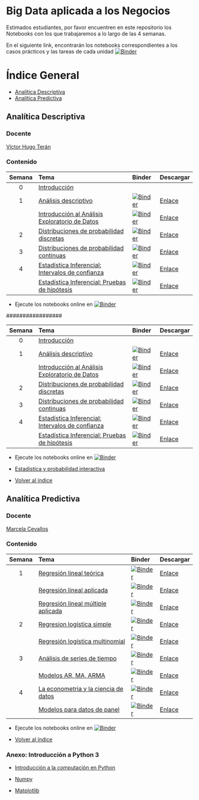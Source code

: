 # Big Data aplicada a los Negocios

Estimados estudiantes, por favor encuentren en este repositorio los Notebooks con los que trabajaremos a lo largo de las 4 semanas.

En el siguiente link, encontrarán los notebooks correspondientes a los casos prácticos y las tareas de cada unidad
[![Binder](https://mybinder.org/badge_logo.svg)](https://mybinder.org/v2/gh/vhteran/UDLA_Big_Data_aplicada_a_los_Negocios/main)
<h1><a name="ig">Índice General</a></h1>

- [Analítica Descriptiva](#ad)
- [Analítica Predictiva](#ap) 

<h2><a name="ad">Analítica Descriptiva</a></h2>

### Docente

[Víctor Hugo Terán](https://www.linkedin.com/in/vhteran/)

### Contenido

| Semana | Tema | Binder     | Descargar |
| :---:  | :---------------------------------------------   | :------------ | :------------ |
| 0      | [Introducción]()  |     |     |
| 1      | [Análisis descriptivo](https://nbviewer.org/github/marsgr6/EN-online/blob/main/descriptive_statistics.ipynb) |  [![Binder](https://mybinder.org/badge_logo.svg)](https://mybinder.org/v2/gh/marsgr6/EN-online/HEAD?labpath=descriptive_statistics.ipynb) | [Enlace](https://notebooks.anaconda.org/msgonzalez/descriptive_statistics/download?version=)  |
|        | [Introducción al Análisis Exploratorio de Datos](https://nbviewer.org/github/marsgr6/EN-online/blob/main/exploratory_data_analysis.ipynb) | [![Binder](https://mybinder.org/badge_logo.svg)](https://mybinder.org/v2/gh/marsgr6/EN-online/HEAD?labpath=exploratory_data_analysis.ipynb) | [Enlace](https://notebooks.anaconda.org/msgonzalez/exploratory_data_analysis/download?version=)  |
| 2      | [Distribuciones de probabilidad discretas](https://nbviewer.org/github/marsgr6/EN-online/blob/main/discrete_distributions.ipynb) |  [![Binder](https://mybinder.org/badge_logo.svg)](https://mybinder.org/v2/gh/marsgr6/EN-online/HEAD?labpath=discrete_distributions.ipynb) | [Enlace](https://notebooks.anaconda.org/msgonzalez/discrete_distributions/download?version=)  |
| 3      | [Distribuciones de probabilidad continuas](https://nbviewer.org/github/marsgr6/EN-online/blob/main/continuous_distributions.ipynb) | [![Binder](https://mybinder.org/badge_logo.svg)](https://mybinder.org/v2/gh/marsgr6/EN-online/HEAD?labpath=continuous_distributions.ipynb) | [Enlace](https://notebooks.anaconda.org/msgonzalez/continuous_distributions/download?version=)  |
| 4      | [Estadística Inferencial: Intervalos de confianza](https://nbviewer.org/github/marsgr6/EN-online/blob/main/statistical_inference.ipynb) | [![Binder](https://mybinder.org/badge_logo.svg)](https://mybinder.org/v2/gh/marsgr6/EN-online/HEAD?labpath=statistical_inference.ipynb) | [Enlace](https://notebooks.anaconda.org/msgonzalez/statistical_inference/download?version=)  |
|       | [Estadística Inferencial: Pruebas de hipótesis](https://nbviewer.org/github/marsgr6/EN-online/blob/main/statistical_tests.ipynb) | [![Binder](https://mybinder.org/badge_logo.svg)](https://mybinder.org/v2/gh/marsgr6/EN-online/HEAD?labpath=statistical_tests.ipynb) | [Enlace](https://notebooks.anaconda.org/msgonzalez/statistical_tests/download?version=)  |

- Ejecute los notebooks online en [![Binder](https://mybinder.org/badge_logo.svg)](https://mybinder.org/v2/gh/marsgr6/EN-online/HEAD)


#################




| Semana | Tema | Binder     | Descargar |
| :---:  | :---------------------------------------------   | :------------ | :------------ |
| 0      | [Introducción](https://marsgr6.github.io/presentations/intro_estadistica_de_negocios.slides.html#/)  |     |     |
| 1      | [Análisis descriptivo](https://nbviewer.org/github/marsgr6/EN-online/blob/main/descriptive_statistics.ipynb) |  [![Binder](https://mybinder.org/badge_logo.svg)](https://mybinder.org/v2/gh/marsgr6/EN-online/HEAD?labpath=descriptive_statistics.ipynb) | [Enlace](https://notebooks.anaconda.org/msgonzalez/descriptive_statistics/download?version=)  |
|        | [Introducción al Análisis Exploratorio de Datos](https://nbviewer.org/github/marsgr6/EN-online/blob/main/exploratory_data_analysis.ipynb) | [![Binder](https://mybinder.org/badge_logo.svg)](https://mybinder.org/v2/gh/marsgr6/EN-online/HEAD?labpath=exploratory_data_analysis.ipynb) | [Enlace](https://notebooks.anaconda.org/msgonzalez/exploratory_data_analysis/download?version=)  |
| 2      | [Distribuciones de probabilidad discretas](https://nbviewer.org/github/marsgr6/EN-online/blob/main/discrete_distributions.ipynb) |  [![Binder](https://mybinder.org/badge_logo.svg)](https://mybinder.org/v2/gh/marsgr6/EN-online/HEAD?labpath=discrete_distributions.ipynb) | [Enlace](https://notebooks.anaconda.org/msgonzalez/discrete_distributions/download?version=)  |
| 3      | [Distribuciones de probabilidad continuas](https://nbviewer.org/github/marsgr6/EN-online/blob/main/continuous_distributions.ipynb) | [![Binder](https://mybinder.org/badge_logo.svg)](https://mybinder.org/v2/gh/marsgr6/EN-online/HEAD?labpath=continuous_distributions.ipynb) | [Enlace](https://notebooks.anaconda.org/msgonzalez/continuous_distributions/download?version=)  |
| 4      | [Estadística Inferencial: Intervalos de confianza](https://nbviewer.org/github/marsgr6/EN-online/blob/main/statistical_inference.ipynb) | [![Binder](https://mybinder.org/badge_logo.svg)](https://mybinder.org/v2/gh/marsgr6/EN-online/HEAD?labpath=statistical_inference.ipynb) | [Enlace](https://notebooks.anaconda.org/msgonzalez/statistical_inference/download?version=)  |
|       | [Estadística Inferencial: Pruebas de hipótesis](https://nbviewer.org/github/marsgr6/EN-online/blob/main/statistical_tests.ipynb) | [![Binder](https://mybinder.org/badge_logo.svg)](https://mybinder.org/v2/gh/marsgr6/EN-online/HEAD?labpath=statistical_tests.ipynb) | [Enlace](https://notebooks.anaconda.org/msgonzalez/statistical_tests/download?version=)  |

- Ejecute los notebooks online en [![Binder](https://mybinder.org/badge_logo.svg)](https://mybinder.org/v2/gh/marsgr6/EN-online/HEAD)

- [Estadística y probabilidad interactiva](https://mybinder.org/v2/gh/marsgr6/EN-interactive/HEAD?urlpath=voila%2Frender%2Fapp.ipynb)

- [Volver al índice](#ig)

<h2><a name="ap">Analítica Predictiva</a></h2>

### Docente

[Marcela Cevallos](https://ec.linkedin.com/in/marcela-cevallos/en?original_referer=https%3A%2F%2Fwww.google.com%2F)

### Contenido

| Semana | Tema | Binder     | Descargar |
| :---:  | :---------------------------------------------   | :------------ | :------------ |
| 1      | [Regresión lineal teórica](https://nbviewer.org/github/marsgr6/analitica-online/blob/main/predictiva/Unidad_No_1_Regresion_lineal_simple_teorica.ipynb) |  [![Binder](https://mybinder.org/badge_logo.svg)](https://mybinder.org/v2/gh/marsgr6/analitica-online/HEAD?labpath=predictiva/Unidad_No_1_Regresion_lineal_simple_teorica.ipynb) | [Enlace](https://github.com/marsgr6/analitica-online/archive/refs/heads/main.zip)  |
|        | [Regresión lineal aplicada](https://nbviewer.org/github/marsgr6/analitica-online/blob/main/predictiva/Unidad_No_1_Regresion_lineal_simple_aplicada.ipynb) |  [![Binder](https://mybinder.org/badge_logo.svg)](https://mybinder.org/v2/gh/marsgr6/analitica-online/HEAD?labpath=predictiva/Unidad_No_1_Regresion_lineal_simple_aplicada.ipynb) | [Enlace](https://github.com/marsgr6/analitica-online/archive/refs/heads/main.zip)  |
|        | [Regresión lineal múltiple aplicada](https://nbviewer.org/github/marsgr6/analitica-online/blob/main/predictiva/Unidad_No_2_Regresion_multiple_aplicada.ipynb) | [![Binder](https://mybinder.org/badge_logo.svg)](https://mybinder.org/v2/gh/marsgr6/analitica-online/HEAD?labpath=predictiva/Unidad_No_2_Regresion_multiple_aplicada.ipynb) | [Enlace](https://github.com/marsgr6/analitica-online/archive/refs/heads/main.zip)  |
| 2      | [Regresion logística simple](https://nbviewer.org/github/marsgr6/analitica-online/blob/main/predictiva/Unidad_No_3_Regresion_logistica_simple.ipynb) |  [![Binder](https://mybinder.org/badge_logo.svg)](https://mybinder.org/v2/gh/marsgr6/analitca-online/HEAD?labpath=predictiva/Unidad_No_3_Regresion_logistica_simple.ipynb) | [Enlace](https://github.com/marsgr6/analitica-online/archive/refs/heads/main.zip)  |
|        | [Regresión logística multinomial](https://nbviewer.org/github/marsgr6/analitica-online/blob/main/predictiva/Unidad_No_4_Regresion_logistica_multinomial.ipynb) | [![Binder](https://mybinder.org/badge_logo.svg)](https://mybinder.org/v2/gh/marsgr6/analitica-online/HEAD?labpath=predictiva/Unidad_No_4_Regresion_logistica_multinomial.ipynb) | [Enlace](https://github.com/marsgr6/analitica-online/archive/refs/heads/main.zip)  |
| 3      | [Análisis de series de tiempo](https://nbviewer.org/github/marsgr6/analitica-online/blob/main/predictiva/Unidad_No_5_Analisis_de_series_de_tiempo.ipynb) | [![Binder](https://mybinder.org/badge_logo.svg)](https://mybinder.org/v2/gh/marsgr6/analitica-online/HEAD?labpath=predictiva/Unidad_No_5_Analisis_de_series_de_tiempo.ipynb) | [Enlace](https://github.com/marsgr6/analitica-online/archive/refs/heads/main.zip)  |
|        | [Modelos AR, MA, ARMA](https://nbviewer.org/github/marsgr6/analitica-online/blob/main/predictiva/Unidad_No_6_Modelos_AR_MA_ARMA.ipynb) | [![Binder](https://mybinder.org/badge_logo.svg)](https://mybinder.org/v2/gh/marsgr6/analitica-online/HEAD?labpath=predictiva/Unidad_No_6_Modelos_AR_MA_ARMA.ipynb) | [Enlace](https://github.com/marsgr6/analitica-online/archive/refs/heads/main.zip)  |
| 4      | [La econometria y la ciencia de datos](https://nbviewer.org/github/marsgr6/analitica-online/blob/main/predictiva/Unidad_No_7_La_econometria_y_la_ciencia_de_datos.ipynb) | [![Binder](https://mybinder.org/badge_logo.svg)](https://mybinder.org/v2/gh/marsgr6/analitica-online/HEAD?labpath=predictiva/Unidad_No_7_La_econometria_y_la_ciencia_de_datos.ipynb) | [Enlace](https://github.com/marsgr6/analitica-online/archive/refs/heads/main.zip)  |
|        | [Modelos para datos de panel](https://nbviewer.org/github/marsgr6/analitica-online/blob/main/predictiva/Unidad_No_8_Modelos_para_datos_de_panel.ipynb) | [![Binder](https://mybinder.org/badge_logo.svg)](https://mybinder.org/v2/gh/marsgr6/analitica-online/HEAD?labpath=predictiva/Unidad_No_8_Modelos_para_datos_de_panel.ipynb) | [Enlace](https://github.com/marsgr6/analitica-online/archive/refs/heads/main.zip)  |

- Ejecute los notebooks online en [![Binder](https://mybinder.org/badge_logo.svg)](https://mybinder.org/v2/gh/marsgr6/analitca-online/HEAD)

- [Volver al índice](#ig)

### Anexo: Introducción a Python 3

- [Introducción a la computación en Python](https://marsgr6.github.io/presentations/ICP2021/index.html)

- [Numpy](https://anaconda.org/marsgr6/numpy/notebook)

- [Matplotlib](https://anaconda.org/marsgr6/matplotlib/notebook)
